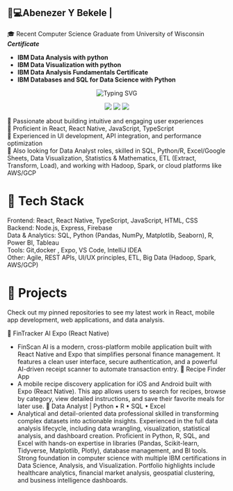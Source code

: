

## 👋💻Abenezer Y Bekele | 
🎓 Recent Computer Science Graduate from University of Wisconsin <br /> 
***Certificate***<br /> 
*    **IBM Data Analysis with python**
*   **IBM Data Visualization with python**
*   **IBM Data Analysis Fundamentals Certificate**
*   **IBM Databases and SQL for Data Science with Python**
  
<div align="center">
   <img src="https://readme-typing-svg.herokuapp.com?font=Fira+Code&pause=1000&color=2E9EF7&center=true&vCenter=true&width=700&lines=Full+Stack+Software+Engineer;Data+Analyst;Business+Intelligence;Data+Engineer" alt="Typing SVG" />
</div>

<p align="center">
  <a href="https://www.linkedin.com/in/abenezer-bekele/"><img src="https://img.shields.io/badge/LinkedIn-Connect-blue?style=for-the-badge&logo=linkedin"></a>
  <a href="https://public.tableau.com/app/profile/abenezer.bekele1414"><img src="https://img.shields.io/badge/Tableau-View-005EB8?style=for-the-badge&logo=tableau&logoColor=white"></a>
  <a href="mailto:AbenezerYBekele@gmail.com"><img src="https://img.shields.io/badge/Email-Contact-green?style=for-the-badge&logo=gmail"></a>
</p>

🔹 Passionate about building intuitive and engaging user experiences <br /> 
🔹 Proficient in React, React Native, JavaScript, TypeScript <br /> 
🔹 Experienced in UI development, API integration, and performance optimization <br /> 
🔹 Also looking for Data Analyst roles, skilled in SQL, Python/R, Excel/Google Sheets, Data Visualization, Statistics & Mathematics, ETL (Extract, Transform, Load), and working with Hadoop, Spark, or cloud platforms like AWS/GCP <br /> 

# 🔧 Tech Stack
Frontend: React, React Native, TypeScript, JavaScript, HTML, CSS <br /> 
Backend: Node.js, Express, Firebase <br /> 
Data & Analytics: SQL, Python (Pandas, NumPy, Matplotlib, Seaborn), R, Power BI, Tableau <br /> 
Tools: Git,docker , Expo, VS Code, IntelliJ IDEA <br /> 
Other: Agile, REST APIs, UI/UX principles, ETL, Big Data (Hadoop, Spark, AWS/GCP) <br /> 
# 📌 Projects<br /> 
Check out my pinned repositories to see my latest work in React, mobile app development, web applications, and data analysis.<br /> 

🔹 FinTracker AI Expo (React Native)
   - FinScan AI is a modern, cross-platform mobile application built with React Native and Expo that simplifies personal finance management. It features a clean user interface, secure authentication, and a powerful AI-driven receipt scanner to automate transaction entry.
🔹 Recipe Finder App
   - A mobile recipe discovery application for iOS and Android built with Expo (React Native). This app allows users to search for recipes, browse by category, view detailed instructions, and save their favorite meals for later use.
🔹 Data Analyst | Python • R • SQL • Excel
   - Analytical and detail-oriented data professional skilled in transforming complex datasets into actionable insights. Experienced in the full data analysis lifecycle, including data wrangling, visualization, statistical analysis, and dashboard creation. Proficient in Python, R, SQL, and Excel with hands-on expertise in libraries (Pandas, Scikit-learn, Tidyverse, Matplotlib, Plotly), database management, and BI tools. Strong foundation in computer science with multiple IBM certifications in Data Science, Analysis, and Visualization. Portfolio highlights include healthcare analytics, financial market analysis, geospatial clustering, and business intelligence dashboards.
<!--
**AbenezerYBekele/AbenezerYBekele** is a ✨ _special_ ✨ repository because its `README.md` (this file) appears on your GitHub profile.

Here are some ideas to get you started:

- 🔭 I’m currently working on ...
- 🌱 I’m currently learning ...
- 👯 I’m looking to collaborate on ...
- 🤔 I’m looking for help with ...
- 💬 Ask me about ...
- 📫 How to reach me: ...
- 😄 Pronouns: ...
- ⚡ Fun fact: ...
-->
